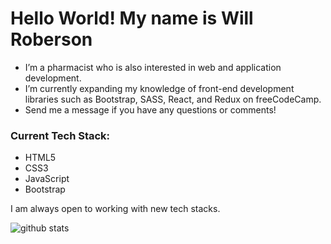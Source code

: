 # Hello World! My name is Will Roberson
- I’m a pharmacist who is also interested in web and application development.
- I’m currently expanding my knowledge of front-end development libraries such as Bootstrap, SASS, React, and Redux on freeCodeCamp.
- Send me a message if you have any questions or comments!

### Current Tech Stack:
- HTML5
- CSS3
- JavaScript
- Bootstrap

 I am always open to working with new tech stacks.

<img alt="github stats" src="https://github-readme-stats.vercel.app/api?username=RobinRoswell&show_icons=true"  >
